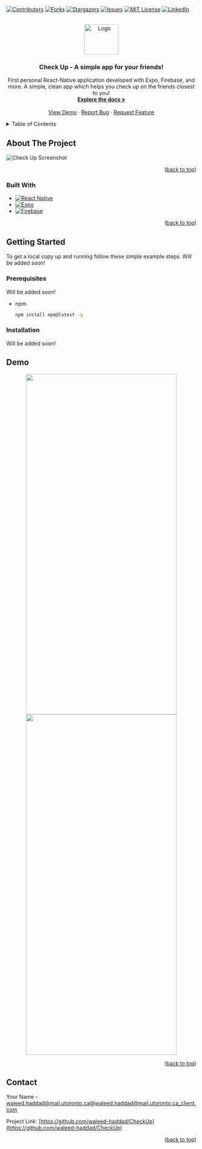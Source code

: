 <!-- Improved compatibility of back to top link: See: https://github.com/othneildrew/Best-README-Template/pull/73 -->
<a name="readme-top"></a>
<!--
*** Thanks for checking out the Best-README-Template. If you have a suggestion
*** that would make this better, please fork the repo and create a pull request
*** or simply open an issue with the tag "enhancement".
*** Don't forget to give the project a star!
*** Thanks again! Now go create something AMAZING! :D
-->



<!-- PROJECT SHIELDS -->
<!--
*** I'm using markdown "reference style" links for readability.
*** Reference links are enclosed in brackets [ ] instead of parentheses ( ).
*** See the bottom of this document for the declaration of the reference variables
*** for contributors-url, forks-url, etc. This is an optional, concise syntax you may use.
*** https://www.markdownguide.org/basic-syntax/#reference-style-links
-->
[![Contributors][contributors-shield]][contributors-url]
[![Forks][forks-shield]][forks-url]
[![Stargazers][stars-shield]][stars-url]
[![Issues][issues-shield]][issues-url]
[![MIT License][license-shield]][license-url]
[![LinkedIn][linkedin-shield]][linkedin-url]



<!-- PROJECT LOGO -->
<br />
<div align="center">
  <a href="https://github.com/waleed-haddad/CheckUp">
    <img src="assets/React-icon.svg.png" alt="Logo" width="90" height="80">
  </a>

<h3 align="center">Check Up - A simple app for your friends!</h3>

  <p align="center">
    First personal React-Native application developed with Expo, Firebase, and more. A simple, clean app which helps you check up on the friends closest to you!
    <br />
    <a href="https://github.com/waleed-haddad/CheckUp"><strong>Explore the docs »</strong></a>
    <br />
    <br />
    <a href="https://github.com/waleed-haddad/CheckUp">View Demo</a>
    ·
    <a href="https://github.com/waleed-haddad/CheckUp/issues">Report Bug</a>
    ·
    <a href="https://github.com/waleed-haddad/CheckUp/issues">Request Feature</a>
  </p>
</div>


<!-- TABLE OF CONTENTS -->
<details>
  <summary>Table of Contents</summary>
  <ol>
    <li>
      <a href="#about-the-project">About The Project</a>
      <ul>
        <li><a href="#built-with">Built With</a></li>
      </ul>
    </li>
    <li>
      <a href="#getting-started">Getting Started</a>
      <ul>
        <li><a href="#prerequisites">Prerequisites</a></li>
        <li><a href="#installation">Installation</a></li>
      </ul>
      <a href="#Demo">Demo</a>
      <a href="#Contact">Contact</a>
    </li>
  </ol>
</details>

<!-- ABOUT THE PROJECT -->
## About The Project

![Check Up Screenshot][product-screenshot]

<p align="right">(<a href="#readme-top">back to top</a>)</p>


### Built With

* [![React Native][ReactNative.js]][ReactNative-url]
* [![Expo][Expo.js]][Expo-url]
* [![Firebase][Firebase.]][Firebase-url]


<p align="right">(<a href="#readme-top">back to top</a>)</p>



<!-- GETTING STARTED -->
## Getting Started

To get a local copy up and running follow these simple example steps.
Will be added soon!

### Prerequisites

Will be added soon!
* npm
  ```sh
  npm install npm@latest -g
  ```

### Installation

Will be added soon!


<!-- USAGE EXAMPLES -->
## Demo
<p align="center">
  <img src="Demo/IMG_6679.PNG" width="400" height="900"> 
  <img src="Demo/IMG_6678.PNG" width="400" height="900">
</p>

<p align="right">(<a href="#readme-top">back to top</a>)</p>


<!-- CONTACT -->
## Contact

Your Name - waleed.haddad@mail.utoronto.ca@waleed.haddad@mail.utoronto.ca_client.com

Project Link: [https://github.com/waleed-haddad/CheckUp](https://github.com/waleed-haddad/CheckUp)

<p align="right">(<a href="#readme-top">back to top</a>)</p>

<!-- MARKDOWN LINKS & IMAGES -->
<!-- https://www.markdownguide.org/basic-syntax/#reference-style-links -->
[contributors-shield]: https://img.shields.io/github/contributors/waleed-haddad/CheckUp.svg?style=for-the-badge
[contributors-url]: https://github.com/waleed-haddad/CheckUp/graphs/contributors
[forks-shield]: https://img.shields.io/github/forks/waleed-haddad/CheckUp.svg?style=for-the-badge
[forks-url]: https://github.com/waleed-haddad/CheckUp/network/members
[stars-shield]: https://img.shields.io/github/stars/waleed-haddad/CheckUp.svg?style=for-the-badge
[stars-url]: https://github.com/waleed-haddad/CheckUp/stargazers
[issues-shield]: https://img.shields.io/github/issues/waleed-haddad/CheckUp.svg?style=for-the-badge
[issues-url]: https://github.com/waleed-haddad/CheckUp/issues
[license-shield]: https://img.shields.io/github/license/waleed-haddad/CheckUp.svg?style=for-the-badge
[license-url]: https://github.com/waleed-haddad/CheckUp/blob/master/LICENSE.txt
[linkedin-shield]: https://img.shields.io/badge/-LinkedIn-black.svg?style=for-the-badge&logo=linkedin&colorB=555
[linkedin-url]: https://www.linkedin.com/in/waleed-haddad
[product-screenshot]: Demo/IMG_6674.PNG
[Next.js]: https://img.shields.io/badge/next.js-000000?style=for-the-badge&logo=nextdotjs&logoColor=white
[Next-url]: https://nextjs.org/
[React.js]: https://img.shields.io/badge/React-20232A?style=for-the-badge&logo=react&logoColor=61DAFB
[React-url]: https://reactjs.org/
[ReactNative.js]: https://img.shields.io/badge/react_native-%2320232a.svg?style=for-the-badge&logo=react&logoColor=%2361DAFB
[ReactNative-url]: https://reactnative.dev/
[Expo.js]: https://img.shields.io/badge/expo-1C1E24?style=for-the-badge&logo=expo&logoColor=#D04A37
[Expo-url]: https://expo.dev/
[Firebase.]: https://img.shields.io/badge/firebase-%23039BE5.svg?style=for-the-badge&logo=firebase
[Firebase-url]: https://firebase.google.com/


